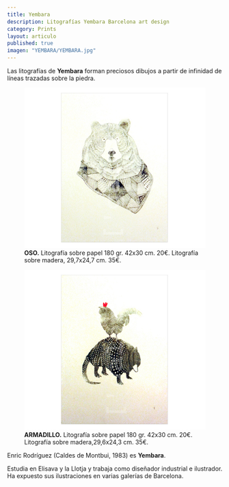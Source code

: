 ```yaml
---
title: Yembara
description: Litografías Yembara Barcelona art design 
category: Prints
layout: articulo
published: true
imagen: "YEMBARA/YEMBARA.jpg"
---
```

Las litografías de **Yembara** forman preciosos dibujos a partir de infinidad de líneas trazadas sobre la piedra. 

<div class="figure-group">
<figure>
	<a href="/images/YEMBARA/OSO.jpg"><img src="/images/YEMBARA/OSO.jpg" alt="Litografía Yembara diseño Barcelona"></a>
	<figcaption><b>OSO.</b> Litografía sobre papel 180 gr. 42x30 cm. 20€. Litografía sobre madera, 29,7x24,7 cm. 35€.</figcaption>
</figure>

<figure>
	<a href="/images/YEMBARA/ARMADILLO.jpg"><img src="/images/YEMBARA/ARMADILLO.jpg" alt="Litografía Yembara diseño Barcelona"></a>
	<figcaption><b>ARMADILLO.</b> Litografía sobre papel 180 gr. 42x30 cm. 20€. Litografía sobre madera,29,6x24,3 cm. 35€.</figcaption>
</figure>
</div>


Enric Rodríguez (Caldes de Montbui, 1983) es **Yembara**.

Estudia en Elisava y la Llotja y trabaja como diseñador industrial e ilustrador. Ha expuesto sus ilustraciones en varias galerías de Barcelona.
